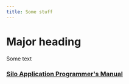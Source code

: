 ```yaml
---
title: Some stuff
---
```

# Major heading

Some text

### [Silo Application Programmer's Manual](https://silo.readthedocs.io)
